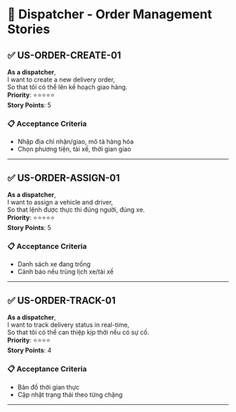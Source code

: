 # 🚚 Dispatcher - Order Management Stories

## ✅ US-ORDER-CREATE-01

**As a dispatcher**,  
I want to create a new delivery order,  
So that tôi có thể lên kế hoạch giao hàng.  
**Priority**: ⭐⭐⭐⭐⭐  
**Story Points**: 5

### 📋 Acceptance Criteria

- Nhập địa chỉ nhận/giao, mô tả hàng hóa
- Chọn phương tiện, tài xế, thời gian giao

---

## ✅ US-ORDER-ASSIGN-01

**As a dispatcher**,  
I want to assign a vehicle and driver,  
So that lệnh được thực thi đúng người, đúng xe.  
**Priority**: ⭐⭐⭐⭐⭐  
**Story Points**: 5

### 📋 Acceptance Criteria

- Danh sách xe đang trống
- Cảnh báo nếu trùng lịch xe/tài xế

---

## ✅ US-ORDER-TRACK-01

**As a dispatcher**,  
I want to track delivery status in real-time,  
So that tôi có thể can thiệp kịp thời nếu có sự cố.  
**Priority**: ⭐⭐⭐⭐  
**Story Points**: 4

### 📋 Acceptance Criteria

- Bản đồ thời gian thực
- Cập nhật trạng thái theo từng chặng

---
